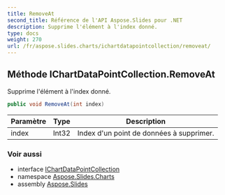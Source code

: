 ```yaml
---
title: RemoveAt
second_title: Référence de l'API Aspose.Slides pour .NET
description: Supprime l'élément à l'index donné.
type: docs
weight: 270
url: /fr/aspose.slides.charts/ichartdatapointcollection/removeat/
---
```


## Méthode IChartDataPointCollection.RemoveAt

Supprime l'élément à l'index donné.

```csharp
public void RemoveAt(int index)
```

| Paramètre | Type | Description |
| --- | --- | --- |
| index | Int32 | Index d'un point de données à supprimer. |

### Voir aussi

* interface [IChartDataPointCollection](../../ichartdatapointcollection)
* namespace [Aspose.Slides.Charts](../../ichartdatapointcollection)
* assembly [Aspose.Slides](../../../)

<!-- NE PAS MODIFIER : généré par xmldocmd pour Aspose.Slides.dll -->
